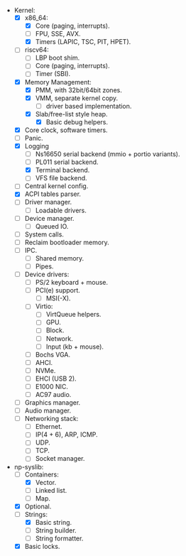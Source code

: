 - Kernel:
    - [x] x86_64:
        - [x] Core (paging, interrupts).
        - [ ] FPU, SSE, AVX.
        - [x] Timers (LAPIC, TSC, PIT, HPET).
    - [ ] riscv64:
        - [ ] LBP boot shim.
        - [ ] Core (paging, interrupts).
        - [ ] Timer (SBI).
    - [x] Memory Management:
        - [x] PMM, with 32bit/64bit zones.
        - [x] VMM, separate kernel copy.
            - [ ] driver based implementation.
        - [x] Slab/free-list style heap.
            - [x] Basic debug helpers.
    - [x] Core clock, software timers.
    - [ ] Panic.
    - [x] Logging
        - [ ] Ns16650 serial backend (mmio + portio variants).
        - [ ] PL011 serial backend.
        - [x] Terminal backend.
        - [ ] VFS file backend.
    - [ ] Central kernel config.
    - [x] ACPI tables parser.
    - [ ] Driver manager.
        - [ ] Loadable drivers.
    - [ ] Device manager.
        - [ ] Queued IO.
    - [ ] System calls.
    - [ ] Reclaim bootloader memory.
    - [ ] IPC.
        - [ ] Shared memory.
        - [ ] Pipes.
    - [ ] Device drivers:
        - [ ] PS/2 keyboard + mouse.
        - [ ] PCI(e) support.
            - [ ] MSI(-X).
        - [ ] Virtio:
            - [ ] VirtQueue helpers.
            - [ ] GPU.
            - [ ] Block.
            - [ ] Network.
            - [ ] Input (kb + mouse).
        - [ ] Bochs VGA.
        - [ ] AHCI.
        - [ ] NVMe.
        - [ ] EHCI (USB 2).
        - [ ] E1000 NIC.
        - [ ] AC97 audio.
    - [ ] Graphics manager.
    - [ ] Audio manager.
    - [ ] Networking stack:
        - [ ] Ethernet.
        - [ ] IP(4 + 6), ARP, ICMP.
        - [ ] UDP.
        - [ ] TCP.
        - [ ] Socket manager.

- np-syslib:
    - [ ] Containers:
        - [x] Vector.
        - [ ] Linked list.
        - [ ] Map.
    - [x] Optional.
    - [ ] Strings:
        - [x] Basic string.
        - [ ] String builder.
        - [ ] String formatter.
    - [x] Basic locks.
